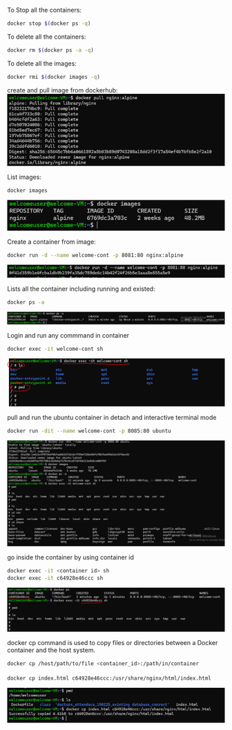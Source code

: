 To Stop all the containers: 
```bash
docker stop $(docker ps -q)
```
To delete all the containers: 
```bash
docker rm $(docker ps -a -q)
```
To delete all the images:
```bash
docker rmi $(docker images -q)
```
create and pull image from dockerhub:
![alt text](image-2.png)

List images:
```bash
docker images
```
![alt text](image-3.png)

Create a container from image:
```bash
docker run -d --name welcome-cont -p 8081:80 nginx:alpine 
```
![alt text](image-4.png)


Lists all the container including running and existed:
```bash
docker ps -a 
```

![alt text](image-5.png)


Login and run any commmand in container
```bash
docker exec -it welcome-cont sh 
```
![alt text](image-8.png)


pull and run the ubuntu container in detach and interactive terminal mode 
```bash
docker run -dit --name welcome-cont -p 8085:80 ubuntu 
```
![alt text](image-9.png)

go inside the container by using container id 
```bash
docker exec -it <container id> sh
docker exec -it c64928e46ccc sh
```
![alt text](image-10.png)

docker cp command is used to copy files or directories between a Docker container and the host system.
```bash
docker cp /host/path/to/file <container_id>:/path/in/container

docker cp index.html c64928e46ccc:/usr/share/nginx/html/index.html
```
![alt text](image-11.png)










